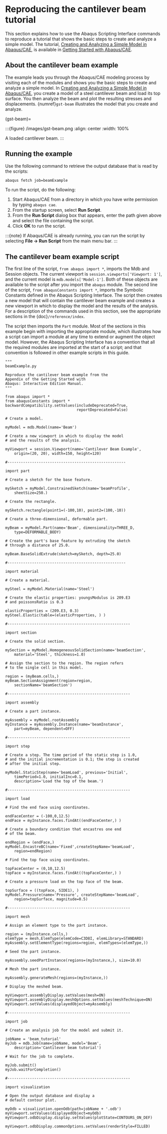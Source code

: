# Reproducing the cantilever beam tutorial

This section explains how to use the Abaqus Scripting Interface commands to reproduce a tutorial that shows the basic steps to create and analyze a simple model. The tutorial, [Creating and Analyzing a Simple Model in Abaqus/CAE](https://help.3ds.com/2021/English/DSSIMULIA_Established/SIMACAEGSARefMap/simagsa-m-Caebeam-sb.htm?contextscope=all#simagsa-m-Caebeam-sb), is available in [Getting Started with Abaqus/CAE](https://help.3ds.com/2021/English/DSSIMULIA_Established/SIMACAEGSARefMap/simagsa-c-ov.htm?contextscope=all#simagsa-c-ov).

## About the cantilever beam example

The example leads you through the Abaqus/CAE modeling process by visiting each of the modules and shows you the basic steps to create and analyze a simple model. In [Creating and Analyzing a Simple Model in Abaqus/CAE](https://help.3ds.com/2021/English/DSSIMULIA_Established/SIMACAEGSARefMap/simagsa-m-Caebeam-sb.htm?contextscope=all#simagsa-m-Caebeam-sb), you create a model of a steel cantilever beam and load its top surface. You then analyze the beam and plot the resulting stresses and displacements. {numref}`gst-beam` illustrates the model that you create and analyze.

(gst-beam)=

:::{figure} /images/gst-beam.png
:align: center
:width: 100%

A loaded cantilever beam.
:::

## Running the example

Use the following command to retrieve the output database that is read by the scripts:

```sh
abaqus fetch job=beamExample
```

To run the script, do the following:

1. Start Abaqus/CAE from a directory in which you have write permission by typing `abaqus cae`.
2. From the startup screen, select **Run Script**.
3. From the **Run Script** dialog box that appears, enter the path given above and select the file containing the script.
4. Click **OK** to run the script.

:::{note}
If Abaqus/CAE is already running, you can run the script by selecting **File -> Run Script** from the main menu bar.
:::

## The cantilever beam example script

The first line of the script, `from abaqus import *`, imports the Mdb and Session objects. The current viewport is `session.viewports['Viewport: 1']`, and the current model is `mdb.models['Model-1']`. Both of these objects are available to the script after you import the `abaqus` module. The second line of the script, `from abaqusConstants import *`, imports the Symbolic Constants defined in the Abaqus Scripting Interface. The script then creates a new model that will contain the cantilever beam example and creates a new viewport in which to display the model and the results of the analysis. For a description of the commands used in this section, see the appropriate sections in the {doc}`/reference/index`.

The script then imports the `Part` module. Most of the sections in this example begin with importing the appropriate module, which illustrates how a script can import a module at any time to extend or augment the object model. However, the Abaqus Scripting Interface has a convention that all the required modules are imported at the start of a script; and that convention is followed in other example scripts in this guide.

```python2
"""
beamExample.py

Reproduce the cantilever beam example from the
Appendix of the Getting Started with
Abaqus: Interactive Edition Manual.
"""

from abaqus import *
from abaqusConstants import *
backwardCompatibility.setValues(includeDeprecated=True,
                                reportDeprecated=False)

# Create a model.

myModel = mdb.Model(name='Beam')

# Create a new viewport in which to display the model
# and the results of the analysis.

myViewport = session.Viewport(name='Cantilever Beam Example',
    origin=(20, 20), width=150, height=120)

#-----------------------------------------------------

import part

# Create a sketch for the base feature.

mySketch = myModel.ConstrainedSketch(name='beamProfile',
    sheetSize=250.)

# Create the rectangle.

mySketch.rectangle(point1=(-100,10), point2=(100,-10))

# Create a three-dimensional, deformable part.

myBeam = myModel.Part(name='Beam', dimensionality=THREE_D,
    type=DEFORMABLE_BODY)

# Create the part's base feature by extruding the sketch
# through a distance of 25.0.

myBeam.BaseSolidExtrude(sketch=mySketch, depth=25.0)

#-----------------------------------------------------

import material

# Create a material.

mySteel = myModel.Material(name='Steel')

# Create the elastic properties: youngsModulus is 209.E3
# and poissonsRatio is 0.3

elasticProperties = (209.E3, 0.3)
mySteel.Elastic(table=(elasticProperties, ) )

#-------------------------------------------------------

import section

# Create the solid section.

mySection = myModel.HomogeneousSolidSection(name='beamSection',
    material='Steel', thickness=1.0)

# Assign the section to the region. The region refers
# to the single cell in this model.

region = (myBeam.cells,)
myBeam.SectionAssignment(region=region,
    sectionName='beamSection')

#-------------------------------------------------------

import assembly

# Create a part instance.

myAssembly = myModel.rootAssembly
myInstance = myAssembly.Instance(name='beamInstance',
    part=myBeam, dependent=OFF)

#-------------------------------------------------------

import step

# Create a step. The time period of the static step is 1.0,
# and the initial incrementation is 0.1; the step is created
# after the initial step.

myModel.StaticStep(name='beamLoad', previous='Initial',
    timePeriod=1.0, initialInc=0.1,
    description='Load the top of the beam.')

#-------------------------------------------------------

import load

# Find the end face using coordinates.

endFaceCenter = (-100,0,12.5)
endFace = myInstance.faces.findAt((endFaceCenter,) )

# Create a boundary condition that encastres one end
# of the beam.

endRegion = (endFace,)
myModel.EncastreBC(name='Fixed',createStepName='beamLoad',
    region=endRegion)

# Find the top face using coordinates.

topFaceCenter = (0,10,12.5)
topFace = myInstance.faces.findAt((topFaceCenter,) )

# Create a pressure load on the top face of the beam.

topSurface = ((topFace, SIDE1), )
myModel.Pressure(name='Pressure', createStepName='beamLoad',
    region=topSurface, magnitude=0.5)

#-------------------------------------------------------

import mesh

# Assign an element type to the part instance.

region = (myInstance.cells,)
elemType = mesh.ElemType(elemCode=C3D8I, elemLibrary=STANDARD)
myAssembly.setElementType(regions=region, elemTypes=(elemType,))

# Seed the part instance.

myAssembly.seedPartInstance(regions=(myInstance,), size=10.0)

# Mesh the part instance.

myAssembly.generateMesh(regions=(myInstance,))

# Display the meshed beam.

myViewport.assemblyDisplay.setValues(mesh=ON)
myViewport.assemblyDisplay.meshOptions.setValues(meshTechnique=ON)
myViewport.setValues(displayedObject=myAssembly)

#-------------------------------------------------------

import job

# Create an analysis job for the model and submit it.

jobName = 'beam_tutorial'
myJob = mdb.Job(name=jobName, model='Beam',
    description='Cantilever beam tutorial')

# Wait for the job to complete.

myJob.submit()
myJob.waitForCompletion()

#-------------------------------------------------------

import visualization

# Open the output database and display a
# default contour plot.

myOdb = visualization.openOdb(path=jobName + '.odb')
myViewport.setValues(displayedObject=myOdb)
myViewport.odbDisplay.display.setValues(plotState=CONTOURS_ON_DEF)

myViewport.odbDisplay.commonOptions.setValues(renderStyle=FILLED)
```
